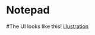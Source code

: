 # Notepad

#The UI looks like this!
[illustration](https://user-images.githubusercontent.com/118993285/224492625-153281d1-3ca7-4f37-83b9-3ff5efb95f14.png)
